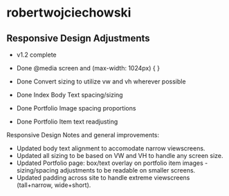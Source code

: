 # robertwojciechowski

## Responsive Design Adjustments
* v1.2 complete

* Done @media screen and (max-width: 1024px) { }
* Done	Convert sizing to utilize vw and vh wherever possible
* Done	Index Body Text spacing/sizing
* Done	Portfolio Image spacing proportions
* Done	Portfolio Item text readjusting


Responsive Design Notes and general improvements:
* Updated body text alignment to accomodate narrow viewscreens.
* Updated all sizing to be based on VW and VH to handle any screen size.
* Updated Portfolio page: box/text overlay on portfolio item images - sizing/spacing adjustments to be readable on smaller screens.
* Updated padding across site to handle extreme viewscreens (tall+narrow, wide+short).
